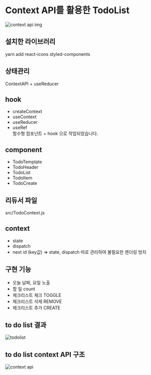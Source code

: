 # Context API를 활용한 TodoList   
![context api img](https://user-images.githubusercontent.com/42309919/98617954-810fa800-2343-11eb-9079-763fc988dc53.png)                    
                       
## 설치한 라이브러리 
yarn add react-icons styled-components
       
## 상태관리 
ContextAPI + useReducer                
                 
## hook 
- createContext 
- useContext
- useReducer 
- useRef                 
함수형 컴포넌트 + hook 으로 작업되었습니다.     
   
## component
- TodoTemplate 
- TodoHeader    
- TodoList
- TodoItem
- TodoCreate

## 리듀서 파일 
src/TodoContext.js

## context     
- state
- dispatch
- next id (key값)
=> state, dispatch 따로 관리하여 불필요한 렌더링 방지 

## 구현 기능
- 오늘 날짜, 요일 노출  
- 할 일 count 
- 체크리스트 체크 TOGGLE 
- 체크리스트 삭제 REMOVE
- 체크리스트 추가 CREATE
              
## to do list 결과            
![todolist](https://user-images.githubusercontent.com/42309919/92227854-dd88be00-eee1-11ea-8400-24673a9042bf.PNG)          
                   
## to do list context API 구조              
![context api](https://user-images.githubusercontent.com/42309919/92227863-e083ae80-eee1-11ea-81ca-c06401873bd5.png)                         
